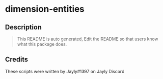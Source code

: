 # dimension-entities

## Description
> This README is auto generated, Edit the README so that users know what this package does.

## Credits
These scripts were written by Jayly#1397 on Jayly Discord
